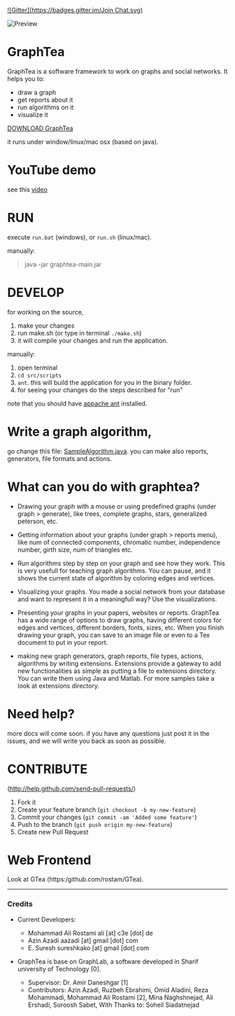 [![Gitter](https://badges.gitter.im/Join Chat.svg)](https://gitter.im/graphtheorysoftware/GraphTea?utm_source=badge&utm_medium=badge&utm_campaign=pr-badge&utm_content=badge)

![Preview](http://github.com/graphtheorysoftware/GraphTea/raw/master/src/presentation/peterson.png)


# GraphTea
GraphTea is a software framework to work on graphs and social networks. 
It helps you to:
- draw a graph
- get reports about it
- run algorithms on it
- visualize it

[DOWNLOAD GraphTea](https://github.com/graphtheorysoftware/GraphTea/zipball/master)

it runs under window/linux/mac osx (based on java).


# YouTube demo
see this [video](http://www.youtube.com/watch?v=0gblxDCNsmY)

# RUN
execute `run.bat` (windows), or `run.sh` (linux/mac).

manually:
> java -jar graphtea-main.jar

# DEVELOP
for working on the source, 

1. make your changes
2. run make.sh (or type in terminal `./make.sh`)
3. it will compile your changes and run the application.


manually:

1. open terminal
2. `cd src/scripts`
3. `ant`. this will build the application for you in the binary folder.
4. for seeing your changes do the steps described for "run"

note that you should have [appache ant](http://ant.apache.org/) installed.

# Write a graph algorithm,
go change this file: [SampleAlgorithm.java](https://github.com/graphtheorysoftware/GraphTea/blob/master/src/graphtea/extensions/algorithms/SampleAlgorithm.java).
you can make also reports, generators, file formats and actions.

# What can you do with graphtea?

* Drawing your graph with a mouse or using predefined graphs (under graph > generate), like trees, complete graphs, stars, generalized peterson, etc.
* Getting information about your graphs (under graph > reports menu), like num of connected components, chromatic number, independence number, girth size, num of triangles etc.
* Run algorithms step by step on your graph and see how they work. This is very usefull for teaching graph algorithms. You can pause, and it shows the current state of algorithm by coloring edges and vertices.
* Visualizing your graphs. You made a social network from your database and want to represent it in a meaningfull way? Use the visualizations.
* Presenting your graphs in your papers, websites or reports. GraphTea has a wide range of options to draw graphs, having different colors for edges and vertices, different borders, fonts, sizes, etc. When you finish drawing your graph, you can save to an image file or even to a Tex document to put in your report.

* making new graph generators, graph reports, file types, actions, algorithms by writing extensions. Extensions provide a gateway to add new functionalities as simple as putting a file to extensions directory. You can write them using Java and Matlab. For more samples take a look at extensions directory.

# Need help?
more docs will come soon. if you have any questions just post it in the issues, and we will write you back as soon as possible.

# CONTRIBUTE
(http://help.github.com/send-pull-requests/)

1. Fork it
2. Create your feature branch (`git checkout -b my-new-feature`)
3. Commit your changes (`git commit -am 'Added some feature'`)
4. Push to the branch (`git push origin my-new-feature`)
5. Create new Pull Request

# Web Frontend
Look at GTea (https:/github.com/rostam/GTea).

---
### Credits

- Current Developers:
  - Mohammad Ali Rostami ali [at] c3e [dot] de
  - Azin Azadi aazadi [at] gmail [dot] com
  - E. Suresh  sureshkako [at] gmail [dot] com

- GraphTea is base on GraphLab, a software developed in Sharif university of Technology [0].
  - Supervisor: Dr. Amir Daneshgar [1]
  - Contributors: Azin Azadi, Ruzbeh Ebrahimi, Omid Aladini, Reza Mohammadi, Mohammad Ali Rostami [2], Mina Naghshnejad, Ali Ershadi, Soroosh Sabet, With Thanks to: Soheil Siadatnejad


